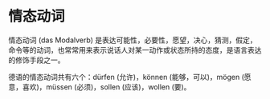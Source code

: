 # 情态动词

情态动词 (das Modalverb) 是表达可能性，必要性，愿望，决心，猜测，假定，命令等的动词，也常常用来表示说话人对某一动作或状态所持的态度，是语言表达的修饰手段之一。

德语的情态动词共有六个：dürfen (允许)，können (能够，可以)，mögen (愿意，喜欢)，müssen (必须)，sollen (应该)，wollen (要)。
